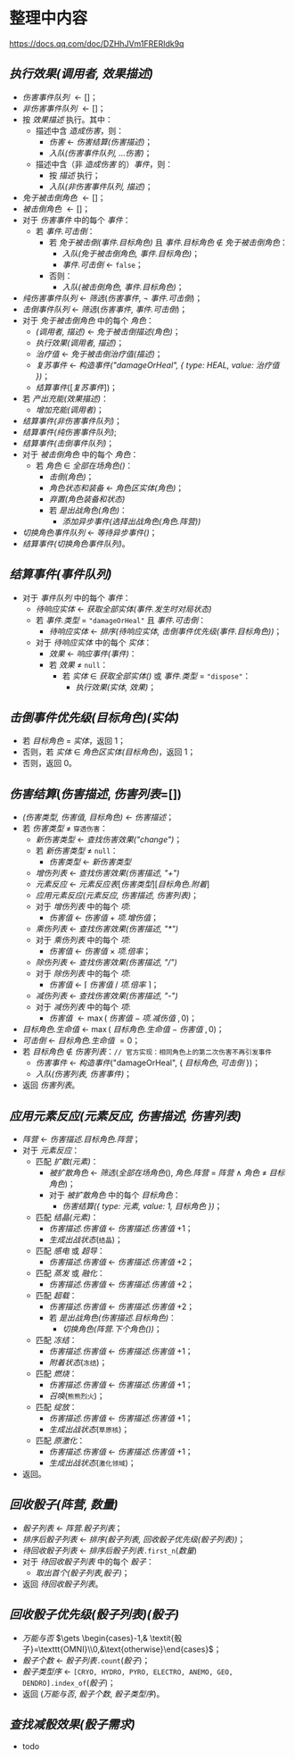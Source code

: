 # 整理中内容

https://docs.qq.com/doc/DZHhJVm1FRERIdk9q

## *执行效果(调用者, 效果描述)*

- *伤害事件队列* $\gets []$；
- *非伤害事件队列* $\gets []$；
- 按 *效果描述* 执行。其中：
  - 描述中含 *造成伤害*，则：
    - *伤害* $\gets$ *伤害结算(伤害描述)*；
    - *入队(伤害事件队列, ...伤害)*；
  - 描述中含（非 *造成伤害* 的）*事件*，则：
    - 按 *描述* 执行；
    - *入队(非伤害事件队列, 描述)*；
- *免于被击倒角色* $\gets []$；
- *被击倒角色* $\gets []$；
- 对于 *伤害事件* 中的每个 *事件*：
  - 若 *事件.可击倒*：
    - 若 *免于被击倒(事件.目标角色)* 且 *事件.目标角色* $\notin$ *免于被击倒角色*：
      - *入队(免于被击倒角色, 事件.目标角色)*；
      - *事件.可击倒* $\gets$ `false`；
    - 否则：
      - *入队(被击倒角色, 事件.目标角色)*；
- *纯伤害事件队列* $\gets$ *筛选*(*伤害事件*, $\neg$ *事件.可击倒*)；
- *击倒事件队列* $\gets$ *筛选*(*伤害事件*, *事件.可击倒*)；
- 对于 *免于被击倒角色* 中的每个 *角色*：
  - *(调用者, 描述)* $\gets$ *免于被击倒描述(角色)*；
  - *执行效果(调用者, 描述)*；
  - *治疗值* $\gets$ *免于被击倒治疗值(描述)*；
  - *复苏事件* $\gets$ *构造事件("damageOrHeal", { type: HEAL, value: 治疗值 })*；
  - *结算事件*([*复苏事件*])；
- 若 *产出充能(效果描述)*：
  - *增加充能(调用者)*；
- *结算事件(非伤害事件队列)*；
- *结算事件(纯伤害事件队列)*;
- *结算事件(击倒事件队列)*；
- 对于 *被击倒角色* 中的每个 *角色*：
  - 若 *角色* $\in$ *全部在场角色()*：
    - *击倒(角色)*；
    - *角色状态和装备* $\gets$ *角色区实体(角色)*；
    - *弃置(角色装备和状态)*
    - 若 *是出战角色(角色)*：
      - *添加异步事件(选择出战角色(角色.阵营))*
- *切换角色事件队列* $\gets$ *等待异步事件()*；
- *结算事件(切换角色事件队列)*。

## *结算事件(事件队列)*

- 对于 *事件队列* 中的每个 *事件*：
  - *待响应实体* $\gets$ *获取全部实体(事件.发生时对局状态)*
  - 若 *事件.类型* $=$ `"damageOrHeal"` 且 *事件.可击倒*：
    - *待响应实体* $\gets$ *排序(待响应实体, 击倒事件优先级(事件.目标角色))*；
  - 对于 *待响应实体* 中的每个 *实体*：
    - *效果* $\gets$ *响应事件(事件)*：
    - 若 *效果* $\neq$ `null`：
      - 若 *实体* $\in$ *获取全部实体()* 或 *事件.类型* $=$ `"dispose"`：
        - *执行效果(实体, 效果)*；

## *击倒事件优先级(目标角色)(实体)*

- 若 *目标角色* $=$ *实体*，返回 $1$；
- 否则，若 *实体* $\in$ *角色区实体(目标角色)*，返回 $1$；
- 否则，返回 $0$。


## *伤害结算*(*伤害描述*, *伤害列表*=[])
- *(伤害类型, 伤害值, 目标角色)* $\gets$ *伤害描述*；
- 若 *伤害类型* $\neq$ `穿透伤害`：
  - *新伤害类型* $\gets$ *查找伤害效果("change")*；
  - 若 *新伤害类型* $\neq$ `null`：
    - *伤害类型* $\gets$ *新伤害类型*
  - *增伤列表* $\gets$ *查找伤害效果(伤害描述, "+")*
  - *元素反应* $\gets$ *元素反应表*$[$*伤害类型*$][$*目标角色.附着*$]$
  - *应用元素反应(元素反应, 伤害描述, 伤害列表)*；
  - 对于 *增伤列表* 中的每个 *项*:
    - *伤害值* $\gets$ *伤害值* $+$ *项.增伤值*；
  - *乘伤列表* $\gets$ *查找伤害效果(伤害描述, "\*")*
  - 对于 *乘伤列表* 中的每个 *项*:
    - *伤害值* $\gets$ *伤害值* $\times$ *项.倍率*；
  - *除伤列表* $\gets$ *查找伤害效果(伤害描述, "/")*
  - 对于 *除伤列表* 中的每个 *项*:
    - *伤害值* $\gets$ $\lceil$ *伤害值* $/$ *项.倍率* $\rceil$；
  - *减伤列表* $\gets$ *查找伤害效果(伤害描述, "-")*
  - 对于 *减伤列表* 中的每个 *项*:
    - *伤害值* $\gets \operatorname{max}($ *伤害值* $-$ *项.减伤值* $, 0)$；
- *目标角色.生命值* $\gets$ $\operatorname{max}($ *目标角色.生命值* $-$ *伤害值* $, 0)$；
- *可击倒* $\gets$ *目标角色.生命值* $= 0$；
- 若 *目标角色* $\notin$ *伤害列表*：`// 官方实现：相同角色上的第二次伤害不再引发事件`
  - *伤害事件* $\gets$ *构造事件*("damageOrHeal", { *目标角色*, *可击倒* })；
  - *入队(伤害列表, 伤害事件)*；
- 返回 *伤害列表*。

## *应用元素反应(元素反应, 伤害描述, 伤害列表)*
- *阵营* $\gets$ *伤害描述.目标角色.阵营*；
- 对于 *元素反应*：
  - 匹配 *扩散(元素)*：
    - *被扩散角色* $\gets$ *筛选*(*全部在场角色*(), *角色.阵营* $=$ *阵营* $\wedge$ *角色* $\neq$ *目标角色*)；
    - 对于 *被扩散角色* 中的每个 *目标角色*：
      - *伤害结算({ type: 元素, value: 1, *目标角色* })*；
  - 匹配 *结晶(元素)*：
    - *伤害描述.伤害值* $\gets$ *伤害描述.伤害值* $+ 1$；
    - *生成出战状态*(`结晶`)；
  - 匹配 *感电* 或 *超导*：
    - *伤害描述.伤害值* $\gets$ *伤害描述.伤害值* $+ 2$；
  - 匹配 *蒸发* 或 *融化*：
    - *伤害描述.伤害值* $\gets$ *伤害描述.伤害值* $+ 2$；
  - 匹配 *超载*：
    - *伤害描述.伤害值* $\gets$ *伤害描述.伤害值* $+ 2$；
    - 若 *是出战角色(伤害描述.目标角色)*：
      - *切换角色(阵营.下个角色())*；
  - 匹配 *冻结*：
    - *伤害描述.伤害值* $\gets$ *伤害描述.伤害值* $+ 1$；
    - *附着状态*(`冻结`)；
  - 匹配 *燃烧*：
    - *伤害描述.伤害值* $\gets$ *伤害描述.伤害值* $+ 1$；
    - *召唤*(`熊熊烈火`)；
  - 匹配 *绽放*：
    - *伤害描述.伤害值* $\gets$ *伤害描述.伤害值* $+ 1$；
    - *生成出战状态*(`草原核`)；
  - 匹配 *原激化*：
    - *伤害描述.伤害值* $\gets$ *伤害描述.伤害值* $+ 1$；
    - *生成出战状态*(`激化领域`)；
- 返回。

## *回收骰子(阵营, 数量)*
- *骰子列表* $\gets$ *阵营.骰子列表*；
- *排序后骰子列表* $\gets$ *排序(骰子列表, 回收骰子优先级(骰子列表))*；
- *待回收骰子列表* $\gets$ *排序后骰子列表*`.first_n`(*数量*)
- 对于 *待回收骰子列表* 中的每个 *骰子*：
  - *取出首个(骰子列表,骰子)*；
- 返回 *待回收骰子列表*。

## *回收骰子优先级(骰子列表)(骰子)*
- *万能与否* $\gets \begin{cases}-1,& \textit{骰子}=\texttt{OMNI}\\0,&\text{otherwise}\end{cases}$；
- *骰子个数* $\gets$ *骰子列表*`.count`(*骰子*)；
- *骰子类型序* $\gets$ `[CRYO, HYDRO, PYRO, ELECTRO, ANEMO, GEO, DENDRO].index_of`(*骰子*)；
- 返回 (*万能与否*, *骰子个数*, *骰子类型序*)。

## *查找减骰效果(骰子需求)*
- todo

<script>
import "katex/dist/katex.min.css"
</script>
